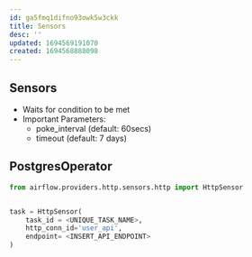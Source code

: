 ```yaml
---
id: ga5fmq1difno93owk5w3ckk
title: Sensors
desc: ''
updated: 1694569191070
created: 1694568888098
---
```


## Sensors

- Waits for condition to be met
- Important Parameters:
  - poke_interval (default: 60secs)
  - timeout (default: 7 days)

## PostgresOperator

```py
from airflow.providers.http.sensors.http import HttpSensor


task = HttpSensor(
    task_id = <UNIQUE_TASK_NAME>,
    http_conn_id='user_api',
    endpoint= <INSERT_API_ENDPOINT>
)

```